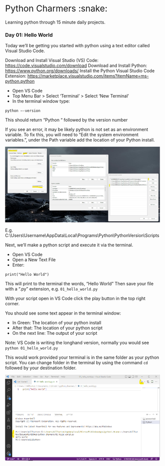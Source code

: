 <h1 style="font-weight:normal">
  Python Charmers :snake:
</h1>

Learning python through 15 minute daily projects.

### Day 01: Hello World

Today we’ll be getting you started with python using a text editor called Visual Studio Code. 

Download and Install Visual Studio (VS) Code: https://code.visualstudio.com/download
Download and Install Python: https://www.python.org/downloads/ 
Install the Python Visual Studio Code Extension: https://marketplace.visualstudio.com/items?itemName=ms-python.python 

- Open VS Code
- Top Menu  Bar > Select ‘Terminal’ > Select ‘New Terminal’
- In the terminal window type:

```
python –-version
```

This should return “Python “ followed by the version number

If you see an error, it may be likely python is not set as an environment variable. To fix this, you will need to “Edit the system environment variables.”, under the Path variable add the location of your Python install.  

![Screenhot of setting python to environment variable Path](images/01_env_variables.png)

E.g. C:\Users\Username\AppData\Local\Programs\Python\PythonVersion\Scripts

Next, we’ll make a python script and execute it via the terminal. 

- Open VS Code
- Open a New Text File
- Enter:

```
print("Hello World")
```

This will print to the terminal the words, “Hello World”
Then save your file with a “.py” extension, e.g. `01_hello_world.py`

With your script open in VS Code click the play button in the top right corner.

You should see some text appear in the terminal window:

- In Green: The location of your python install
- After that: The location of your python script
- On the next line: The output of your script

Note: VS Code is writing the longhand version, normally you would see 
`python 01_hello_world.py`

This would work provided your terminal is in the same folder as your python script. You can change folder in the terminal by using the command `cd ` followed by your destination folder. 

![Screenhot of VS Code output](images/01_vs_code.png)


